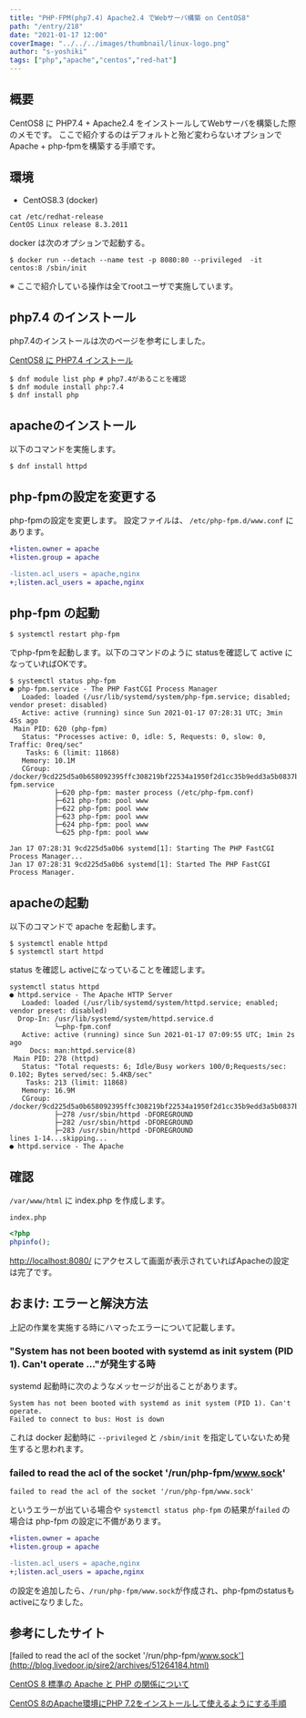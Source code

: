 ```yaml
---
title: "PHP-FPM(php7.4) Apache2.4 でWebサーバ構築 on CentOS8"
path: "/entry/218"
date: "2021-01-17 12:00"
coverImage: "../../../images/thumbnail/linux-logo.png"
author: "s-yoshiki"
tags: ["php","apache","centos","red-hat"]
---
```


## 概要

CentOS8 に PHP7.4 + Apache2.4 をインストールしてWebサーバを構築した際のメモです。
ここで紹介するのはデフォルトと殆ど変わらないオプションでApache + php-fpmを構築する手順です。

## 環境

- CentOS8.3 (docker)

```shell
cat /etc/redhat-release 
CentOS Linux release 8.3.2011
```

docker は次のオプションで起動する。

```shell
$ docker run --detach --name test -p 8080:80 --privileged  -it centos:8 /sbin/init
```

※ ここで紹介している操作は全てrootユーザで実施しています。

## php7.4 のインストール

php7.4のインストールは次のページを参考にしました。

[CentOS8 に PHP7.4 インストール](/entry/217)

```shell
$ dnf module list php # php7.4があることを確認
$ dnf module install php:7.4
$ dnf install php
```

## apacheのインストール

以下のコマンドを実施します。

```shell
$ dnf install httpd
```

## php-fpmの設定を変更する

php-fpmの設定を変更します。
設定ファイルは、 `/etc/php-fpm.d/www.conf` にあります。

```diff
+listen.owner = apache
+listen.group = apache

-listen.acl_users = apache,nginx
+;listen.acl_users = apache,nginx
```

## php-fpm の起動

```
$ systemctl restart php-fpm
```

でphp-fpmを起動します。以下のコマンドのように statusを確認して active になっていればOKです。

```shell
$ systemctl status php-fpm
● php-fpm.service - The PHP FastCGI Process Manager
   Loaded: loaded (/usr/lib/systemd/system/php-fpm.service; disabled; vendor preset: disabled)
   Active: active (running) since Sun 2021-01-17 07:28:31 UTC; 3min 45s ago
 Main PID: 620 (php-fpm)
   Status: "Processes active: 0, idle: 5, Requests: 0, slow: 0, Traffic: 0req/sec"
    Tasks: 6 (limit: 11868)
   Memory: 10.1M
   CGroup: /docker/9cd225d5a0b658092395ffc308219bf22534a1950f2d1cc35b9edd3a5b0837b9/system.slice/php-fpm.service
           ├─620 php-fpm: master process (/etc/php-fpm.conf)
           ├─621 php-fpm: pool www
           ├─622 php-fpm: pool www
           ├─623 php-fpm: pool www
           ├─624 php-fpm: pool www
           └─625 php-fpm: pool www

Jan 17 07:28:31 9cd225d5a0b6 systemd[1]: Starting The PHP FastCGI Process Manager...
Jan 17 07:28:31 9cd225d5a0b6 systemd[1]: Started The PHP FastCGI Process Manager.
```

## apacheの起動

以下のコマンドで apache を起動します。

```
$ systemctl enable httpd
$ systemctl start httpd
```

status を確認し activeになっていることを確認します。

```shell
systemctl status httpd
● httpd.service - The Apache HTTP Server
   Loaded: loaded (/usr/lib/systemd/system/httpd.service; enabled; vendor preset: disabled)
  Drop-In: /usr/lib/systemd/system/httpd.service.d
           └─php-fpm.conf
   Active: active (running) since Sun 2021-01-17 07:09:55 UTC; 1min 2s ago
     Docs: man:httpd.service(8)
 Main PID: 278 (httpd)
   Status: "Total requests: 6; Idle/Busy workers 100/0;Requests/sec: 0.102; Bytes served/sec: 5.4KB/sec"
    Tasks: 213 (limit: 11868)
   Memory: 16.9M
   CGroup: /docker/9cd225d5a0b658092395ffc308219bf22534a1950f2d1cc35b9edd3a5b0837b9/system.slice/httpd.service
           ├─278 /usr/sbin/httpd -DFOREGROUND
           ├─282 /usr/sbin/httpd -DFOREGROUND
           ├─283 /usr/sbin/httpd -DFOREGROUND
lines 1-14...skipping...
● httpd.service - The Apache
```

## 確認

`/var/www/html` に index.php を作成します。

`index.php`

```php
<?php
phpinfo();
```

[http://localhost:8080/](http://localhost:8080/) にアクセスして画面が表示されていればApacheの設定は完了です。

## おまけ: エラーと解決方法

上記の作業を実施する時にハマったエラーについて記載します。

### "System has not been booted with systemd as init system (PID 1). Can't operate ..."が発生する時

systemd 起動時に次のようなメッセージが出ることがあります。

```
System has not been booted with systemd as init system (PID 1). Can't operate.
Failed to connect to bus: Host is down
```

これは docker 起動時に `--privileged` と `/sbin/init` を指定していないため発生すると思われます。

### failed to read the acl of the socket '/run/php-fpm/www.sock'

```
failed to read the acl of the socket '/run/php-fpm/www.sock'
```

というエラーが出ている場合や `systemctl status php-fpm` の結果が`failed` の場合は php-fpm の設定に不備があります。

```diff
+listen.owner = apache
+listen.group = apache

-listen.acl_users = apache,nginx
+;listen.acl_users = apache,nginx
```

の設定を追加したら、`/run/php-fpm/www.sock`が作成され、php-fpmのstatusもactiveになりました。

## 参考にしたサイト

[failed to read the acl of the socket '/run/php-fpm/www.sock'](http://blog.livedoor.jp/sire2/archives/51264184.html)

[CentOS 8 標準の Apache と PHP の関係について](https://laboradian.com/centos8-apache-php/)

[CentOS 8のApache環境にPHP 7.2をインストールして使えるようにする手順](https://www.rem-system.com/centos8-php-install/)
